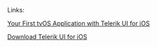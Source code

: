Links: 

[Your First tvOS Application with Telerik UI for iOS](http://www.telerik.com/blogs/your-first-tvos-application-with-telerik-ui-for-ios)

[Download Telerik UI for iOS](http://www.telerik.com/download/ios-ui)
